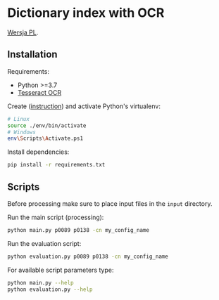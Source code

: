 # Dictionary index with OCR

[Wersja PL](./README_PL.md).

## Installation

Requirements:

- Python >=3.7
- [Tesseract OCR](https://github.com/UB-Mannheim/tesseract/wiki)

Create ([instruction](https://www.tutorialspoint.com/python-virtual-environment)) and activate Python's virtualenv:

```sh
# Linux
source ./env/bin/activate
# Windows
env\Scripts\Activate.ps1
```

Install dependencies:

```sh
pip install -r requirements.txt
```

## Scripts

Before processing make sure to place input files in the `input` directory.

Run the main script (processing):

```sh
python main.py p0089 p0138 -cn my_config_name
```

Run the evaluation script:

```sh
python evaluation.py p0089 p0138 -cn my_config_name
```

For available script parameters type:

```sh
python main.py --help
python evaluation.py --help
```
